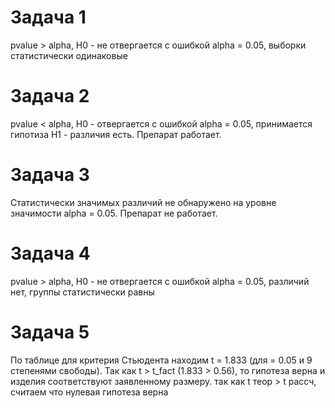 # Задача 1
pvalue > alpha, H0 - не отвергается с ошибкой alpha = 0.05, выборки статистически одинаковые
# Задача 2
pvalue < alpha, H0 - отвергается с ошибкой alpha = 0.05, принимается гипотиза Н1 - различия есть.
Препарат работает.
# Задача 3
Cтатистически значимых различий не обнаружено на уровне значимости alpha = 0.05.
Препарат не работает.
# Задача 4
pvalue > alpha, H0 - не отвергается с ошибкой alpha = 0.05, различий нет, группы статистически равны
# Задача 5 
По таблице для критерия Стьюдента находим t = 1.833 (для = 0.05 и 9 степенями свободы).
Так как t > t_fact (1.833 > 0.56), то гипотеза верна и изделия соответствуют заявленному размеру.
так как t теор > t рассч, считаем что нулевая гипотеза верна
